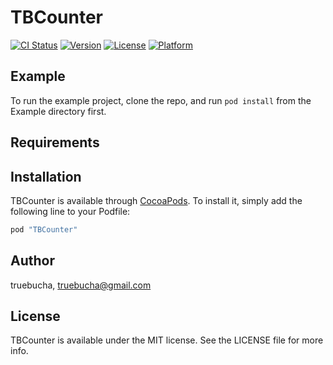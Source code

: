 # TBCounter

[![CI Status](http://img.shields.io/travis/truebucha/TBCounter.svg?style=flat)](https://travis-ci.org/truebucha/TBCounter)
[![Version](https://img.shields.io/cocoapods/v/TBCounter.svg?style=flat)](http://cocoapods.org/pods/TBCounter)
[![License](https://img.shields.io/cocoapods/l/TBCounter.svg?style=flat)](http://cocoapods.org/pods/TBCounter)
[![Platform](https://img.shields.io/cocoapods/p/TBCounter.svg?style=flat)](http://cocoapods.org/pods/TBCounter)

## Example

To run the example project, clone the repo, and run `pod install` from the Example directory first.

## Requirements

## Installation

TBCounter is available through [CocoaPods](http://cocoapods.org). To install
it, simply add the following line to your Podfile:

```ruby
pod "TBCounter"
```

## Author

truebucha, truebucha@gmail.com

## License

TBCounter is available under the MIT license. See the LICENSE file for more info.
